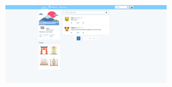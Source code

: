 ![](https://github.com/jeyla380/school_work/blob/main/web_programming/advanced_javascript/H8/CE12HTML.png)
